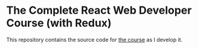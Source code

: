 # The Complete React Web Developer Course (with Redux)

This repository contains the source code for [the 
course](https://www.udemy.com/react-2nd-edition/learn/v4/overview) as I 
develop it.
